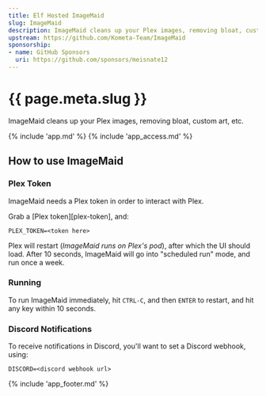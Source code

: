 ```yaml
---
title: Elf Hosted ImageMaid
slug: ImageMaid
description: ImageMaid cleans up your Plex images, removing bloat, custom art, etc.
upstream: https://github.com/Kometa-Team/ImageMaid
sponsorship: 
- name: GitHub Sponsors
  uri: https://github.com/sponsors/meisnate12
---
```


# {{ page.meta.slug }}

ImageMaid cleans up your Plex images, removing bloat, custom art, etc.

{% include 'app.md' %}
{% include 'app_access.md' %}

## How to use ImageMaid

### Plex Token

ImageMaid needs a Plex token in order to interact with Plex.

Grab a [Plex token][plex-token], and:

``` title="Quick-paste into ImageMaid's environment variables using ElfBot"
PLEX_TOKEN=<token here>
```

Plex will restart (*ImageMaid runs on Plex's pod*), after which the UI should load. After 10 seconds, ImageMaid will go into "scheduled run" mode, and run once a week.

### Running 

To run ImageMaid immediately, hit `CTRL-C`, and then `ENTER` to restart, and hit any key within 10 seconds.

### Discord Notifications

To receive notifications in Discord, you'll want to set a Discord webhook, using:

``` title="Quick-paste into ImageMaid's environment variables using ElfBot"
DISCORD=<discord webhook url>
```

{% include 'app_footer.md' %}